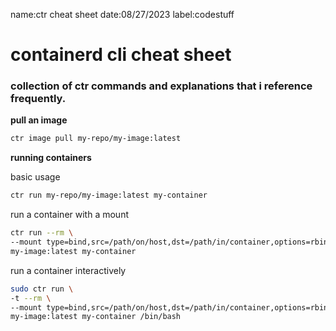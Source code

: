 name:ctr cheat sheet
date:08/27/2023
label:codestuff

# containerd cli cheat sheet

### collection of ctr commands and explanations that i reference frequently.

__pull an image__

```bash
ctr image pull my-repo/my-image:latest
```

__running containers__

basic usage

```bash
ctr run my-repo/my-image:latest my-container
```

run a container with a mount

```bash
ctr run --rm \
--mount type=bind,src=/path/on/host,dst=/path/in/container,options=rbind:rw \
my-image:latest my-container
```

run a container interactively

```bash
sudo ctr run \
-t --rm \
--mount type=bind,src=/path/on/host,dst=/path/in/container,options=rbind:rw \
my-image:latest my-container /bin/bash
```